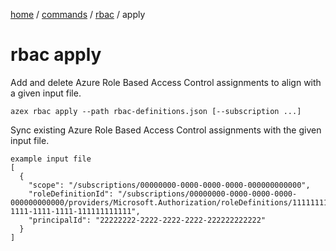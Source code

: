 [home](/readme.md) / [commands](/docs/commands/readme.md) / [rbac](/docs/commands/rbac/readme.md) / apply

# rbac apply

Add and delete Azure Role Based Access Control assignments to align with a given input file.

```
azex rbac apply --path rbac-definitions.json [--subscription ...]
```

Sync existing Azure Role Based Access Control assignments with the given input file.

```
example input file
[
  {
    "scope": "/subscriptions/00000000-0000-0000-0000-000000000000",
    "roleDefinitionId": "/subscriptions/00000000-0000-0000-0000-000000000000/providers/Microsoft.Authorization/roleDefinitions/11111111-1111-1111-1111-111111111111",
    "principalId": "22222222-2222-2222-2222-222222222222"
  }
]
```